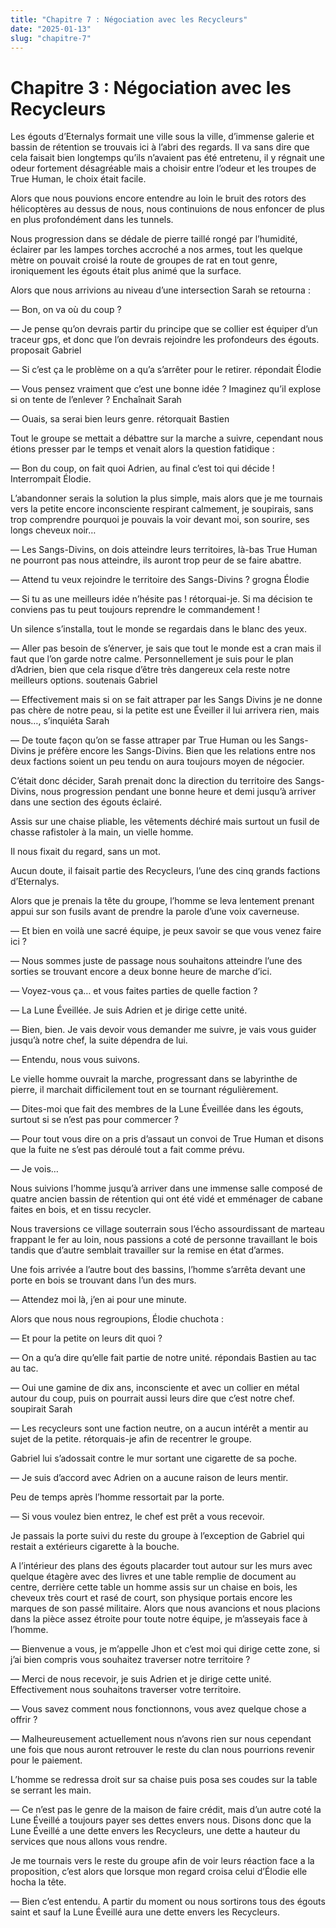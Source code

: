 ```yaml
---
title: "Chapitre 7 : Négociation avec les Recycleurs"
date: "2025-01-13"
slug: "chapitre-7"
---
```


# Chapitre 3 : Négociation avec les Recycleurs

Les égouts d’Eternalys formait une ville sous la ville, d’immense galerie et bassin de rétention se trouvais ici à l’abri des regards. Il va sans dire que cela faisait bien longtemps qu’ils n’avaient pas été entretenu, il y régnait une odeur fortement désagréable mais a choisir entre l’odeur et les troupes de True Human, le choix était facile.
	
Alors que nous pouvions encore entendre au loin le bruit des rotors des hélicoptères au dessus de nous, nous continuions de nous enfoncer de plus en plus profondément dans les tunnels.

Nous progression dans se dédale de pierre taillé rongé par l’humidité, éclairer par les lampes torches accroché a nos armes, tout les quelque mètre on pouvait croisé la route de groupes de rat en tout genre, ironiquement les égouts était plus animé que la surface.

Alors que nous arrivions au niveau d’une intersection Sarah se retourna :

— Bon, on va où du coup ?

— Je pense qu’on devrais partir du principe que se collier est équiper d’un traceur gps, et donc que l’on devrais rejoindre les profondeurs des égouts. proposait Gabriel

— Si c’est ça le problème on a qu’a s’arrêter pour le retirer. répondait Élodie

— Vous pensez vraiment que c’est une bonne idée ? Imaginez qu’il explose si on tente de l’enlever ? Enchaînait Sarah

— Ouais, sa serai bien leurs genre. rétorquait Bastien

Tout le groupe se mettait a débattre sur la marche a suivre, cependant nous étions presser par le temps et venait alors la question fatidique :

— Bon du coup, on fait quoi Adrien, au final c’est toi qui décide ! Interrompait Élodie.

 L’abandonner serais la solution la plus simple, mais alors que je me tournais vers la petite encore inconsciente respirant calmement, je soupirais, sans trop comprendre pourquoi je pouvais la voir devant moi, son sourire, ses longs cheveux noir…

— Les Sangs-Divins, on dois atteindre leurs territoires, là-bas True Human ne pourront pas nous atteindre, ils auront trop peur de se faire abattre.

— Attend tu veux rejoindre le territoire des Sangs-Divins ? grogna Élodie

— Si tu as une meilleurs idée n’hésite pas ! rétorquai-je. Si ma décision te conviens pas tu peut toujours reprendre le commandement !

Un silence s’installa, tout le monde se regardais dans le blanc des yeux.

— Aller pas besoin de s’énerver, je sais que tout le monde est a cran mais il faut que l’on garde notre calme. Personnellement je suis pour le plan d’Adrien, bien que cela risque d’être très dangereux cela reste notre meilleurs options. soutenais Gabriel

— Effectivement mais si on se fait attraper par les Sangs Divins je ne donne pas chère de notre peau, si la petite est une Éveiller il lui arrivera rien, mais nous…, s’inquiéta Sarah

— De toute façon qu’on se fasse attraper par True Human ou les Sangs-Divins je préfère encore les Sangs-Divins. Bien que les relations entre nos deux factions soient un peu tendu on aura toujours moyen de négocier.

C’était donc décider, Sarah prenait donc la direction du territoire des Sangs-Divins, nous progression pendant une bonne heure et demi jusqu’à arriver dans une section des égouts éclairé.

Assis sur une chaise pliable, les vêtements déchiré mais surtout un fusil de chasse rafistoler à la main, un vielle homme.

Il nous fixait du regard, sans un mot.

Aucun doute, il faisait partie des Recycleurs, l’une des cinq grands factions d’Eternalys.

Alors que je prenais la tête du groupe, l’homme se leva lentement prenant appui sur son fusils avant de prendre la parole d’une voix caverneuse.

— Et bien en voilà une sacré équipe, je peux savoir se que vous venez faire ici ?

— Nous sommes juste de passage nous souhaitons atteindre l’une des sorties se trouvant encore a deux bonne heure de marche d’ici.

— Voyez-vous ça… et vous faites parties de quelle faction ?

— La Lune Éveillée. Je suis Adrien et je dirige cette unité.

— Bien, bien. Je vais devoir vous demander me suivre, je vais vous guider jusqu’à notre chef, la suite dépendra de lui.

— Entendu, nous vous suivons.

Le vielle homme ouvrait la marche, progressant dans se labyrinthe de pierre, il marchait difficilement tout en se tournant régulièrement.

— Dites-moi que fait des membres de la Lune Éveillée dans les égouts, surtout si se n’est pas pour commercer ?

— Pour tout vous dire on a pris d’assaut un convoi de True Human et disons que la fuite ne s’est pas déroulé tout a fait comme prévu.

— Je vois…

Nous suivions l’homme jusqu’à arriver dans une immense salle composé de quatre ancien bassin de rétention qui ont été vidé et emménager de cabane faites en bois, et en tissu recycler.

Nous traversions ce village souterrain sous l’écho assourdissant de marteau frappant le fer au loin, nous passions a coté de personne travaillant le bois tandis que d’autre semblait travailler sur la remise en état d’armes.

Une fois arrivée a l’autre bout des bassins, l’homme s’arrêta devant une porte en bois se trouvant dans l’un des murs.

— Attendez moi là, j’en ai pour une minute.

Alors que nous nous regroupions, Élodie chuchota :

— Et pour la petite on leurs dit quoi ?

— On a qu’a dire qu’elle fait partie de notre unité. répondais Bastien au tac au tac.

— Oui une gamine de dix ans, inconsciente et avec un collier en métal autour du coup, puis on pourrait aussi leurs dire que c’est notre chef. soupirait Sarah

— Les recycleurs sont une faction neutre, on a aucun intérêt a mentir au sujet de la petite. rétorquais-je afin de recentrer le groupe.

Gabriel lui s’adossait contre le mur sortant une cigarette de sa poche.

— Je suis d’accord avec Adrien on a aucune raison de leurs mentir.

Peu de temps après l’homme ressortait par la porte.

— Si vous voulez bien entrez, le chef est prêt a vous recevoir.

Je passais la porte suivi du reste du groupe à l’exception de Gabriel qui restait a extérieurs cigarette à la bouche.

A l’intérieur des plans des égouts placarder tout autour sur les murs avec quelque étagère avec des livres et une table remplie de document au centre, derrière cette table un homme assis sur un chaise en bois, les cheveux très court et rasé de court, son physique portais encore les marques de son passé militaire.
Alors que nous avancions et nous placions dans la pièce assez étroite pour toute notre équipe, je m’asseyais face à l’homme.

— Bienvenue a vous, je m’appelle Jhon et c’est moi qui dirige cette zone, si j’ai bien compris vous souhaitez traverser notre territoire ?

— Merci de nous recevoir, je suis Adrien et je dirige cette unité. Effectivement nous souhaitons traverser votre territoire.

— Vous savez comment nous fonctionnons, vous avez quelque chose a offrir ?

— Malheureusement actuellement nous n’avons rien sur nous cependant une fois que nous auront retrouver le reste du clan nous pourrions revenir pour le paiement.

L’homme se redressa droit sur sa chaise puis posa ses coudes sur la table se serrant les main.

— Ce n’est pas le genre de la maison de faire crédit, mais d’un autre coté la Lune Éveillé a toujours payer ses dettes envers nous. Disons donc que la Lune Éveillé a une dette envers les Recycleurs, une dette a hauteur du services que nous allons vous rendre.

Je me tournais vers le reste du groupe afin de voir leurs réaction face a la proposition, c’est alors que lorsque mon regard croisa celui d’Élodie elle hocha la tête.

— Bien c’est entendu. A partir du moment ou nous sortirons tous des égouts saint et sauf la Lune Éveillé aura une dette envers les Recycleurs.
